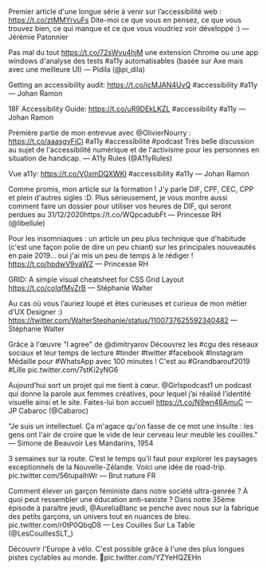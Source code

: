 Premier article d'une longue série à venir sur l’accessibilité web : https://t.co/ztMMYrvuFs Dite-moi ce que vous en pensez, ce que vous trouvez bien, ce qui manque et ce que vous voudriez voir développé :)
— Jérémie Patonnier

Pas mal du tout https://t.co/72sWvu4hjM une extension Chrome ou une app windows d'analyse des tests #a11y automatisables (basée sur Axe mais avec une meilleure UI)
— Pidila (@pi_dila)

Getting an accessibility audit: https://t.co/icMJAN4UvQ #accessibility #a11y
— Johan Ramon

18F Accessibility Guide: https://t.co/uR9DEkLKZL #accessibility #a11y
— Johan Ramon

Première partie de mon entrevue avec @OlivierNourry : https://t.co/aaasgvFiCi #a11y #accessibilité #podcast Très belle discussion au sujet de l'accessibilité numérique et de l'activisme pour les personnes en situation de handicap.
— A11y Rules (@A11yRules)


Vue a11y: https://t.co/V0xmDQXWKI #accessibility #a11y
— Johan Ramon




Comme promis, mon article sur la formation ! J'y parle DIF, CPF, CEC, CPP et plein d'autres sigles :D. Plus sérieusement, je vous montre aussi comment faire un dossier pour utiliser vos heures de DIF, qui seront perdues au 31/12/2020https://t.co/WQpcadubFt
— Princesse RH (@libellule)

Pour les insomniaques : un article un peu plus technique que d'habitude (c'est une façon polie de dire un peu chiant) sur les principales nouveautés en paie 2019... oui j'ai mis un peu de temps à le rédiger ! https://t.co/hpdwV9vaWZ
— Princesse RH



GRID: A simple visual cheatsheet for CSS Grid Layout https://t.co/coIqfMvZrB
— Stéphanie Walter





Au cas où vous l’auriez loupé et êtes curieuses et curieux de mon métier d’UX Designer :) https://twitter.com/WalterStephanie/status/1100737625592340482
— Stéphanie Walter




Grâce à l'œuvre "I agree" de @dimitryarov Découvrez les #cgu des réseaux sociaux et leur temps de lecture #tinder #twitter #facebook #Instagram Médaille pour #WhatsApp avec 100 minutes ! C'est au #Grandbarouf2019 #Lille pic.twitter.com/7stKi2yNG6



Aujourd’hui sort un projet qui me tient à cœur. @Girlspodcast1 un podcast qui donne la parole aux femmes créatives, pour lequel j’ai réalisé l’identité visuelle ainsi et le site. Faites-lui bon accueil https://t.co/N9wn46AmuC 
— JP Cabaroc (@Cabaroc)



"Je suis un intellectuel. Ça m'agace qu'on fasse de ce mot une insulte : les gens ont l'air de croire que le vide de leur cerveau leur meuble les couilles."
— Simone de Beauvoir
Les Mandarins, 1954



3 semaines sur la route. C’est le temps qu’il faut pour explorer les paysages exceptionnels de la Nouvelle-Zélande. Voici une idée de road-trip. pic.twitter.com/56tupaIhWr
— Brut nature FR



Comment élever un garçon féministe dans notre société ultra-genrée ? À quoi peut ressembler une éducation anti-sexiste ? Dans notre 35ème épisode à paraître jeudi, @AureliaBlanc se penche avec nous sur la fabrique des petits garçons, un univers tout en nuances de bleu. pic.twitter.com/r0tP0QbqD8
— Les Couilles Sur La Table (@LesCouillesSLT_) 



Découvrir l'Europe à vélo. C'est possible grâce à l'une des plus longues pistes cyclables au monde. 🚴pic.twitter.com/YZYeHQZEHn
